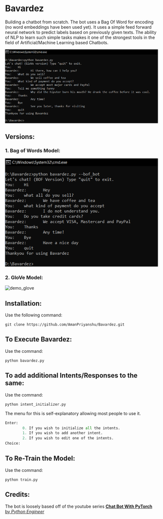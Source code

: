 # Bavardez
Building a chatbot from scratch. The bot uses a Bag Of Word for encoding (no word embeddings have been used yet). It uses a simple feed forward neural network to predict labels based on previously given texts. The ability of NLP to learn such simple tasks makes it one of the strongest tools in the field of Artificial/Machine Learning based Chatbots.

![demo](bavardez_example.PNG)

## Versions:

### 1. Bag of Words Model:

![demo_bag](/images/bof_bot_example.PNG)

### 2. GloVe Model:

![demo_glove](/images/glove_model_example.PNG)

## Installation:
Use the following command: 
```
git clone https://github.com/AmanPriyanshu/Bavardez.git
```

## To Execute Bavardez:
Use the command: 
```
python bavardez.py
```

## To add additional Intents/Responses to the same:
Use the command: 
```
python intent_initializer.py
```
The menu for this is self-explanatory allowing most people to use it. 
```python
Enter:
        0. If you wish to initialize all the intents.
        1. If you wish to add another intent.
        2. If you wish to edit one of the intents.
Choice:
```

## To Re-Train the Model:
Use the command: 
```
python train.py
```
## Credits:
The bot is loosely based off of the youtube series [**Chat Bot With PyTorch** by *Python Engineer*](https://www.youtube.com/playlist?list=PLqnslRFeH2UrFW4AUgn-eY37qOAWQpJyg)

